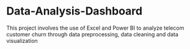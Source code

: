 # Data-Analysis-Dashboard
This project involves the use of Excel and Power BI to analyze telecom customer churn through  data preprocessing, data cleaning and data visualization

